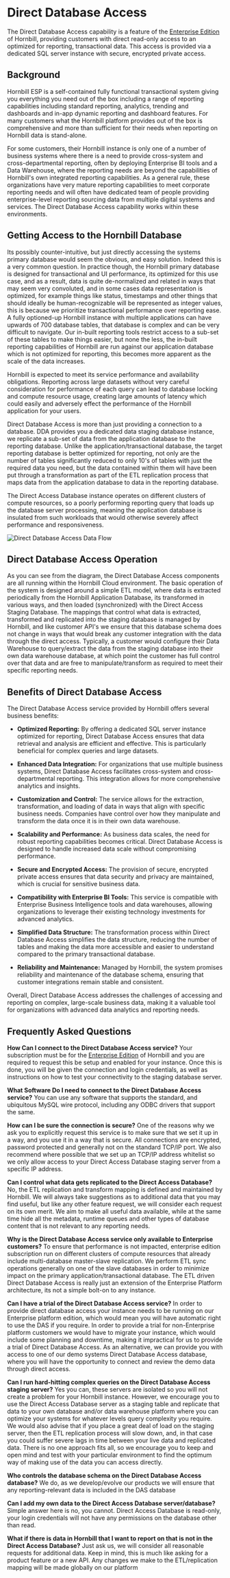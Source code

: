 # Direct Database Access
The Direct Database Access capability is a feature of the [Enterprise Edition](/esp-fundamentals/about/hornbill-editions) of Hornbill, providing customers with direct read-only access to an optimized for reporting, transactional data. This access is provided via a dedicated SQL server instance with secure, encrypted private access. 

## Background
Hornbill ESP is a self-contained fully functional transactional system giving you everything you need out of the box including a range of reporting capabilities including standard reporting, analytics, trending and dashboards and in-app dynamic reporting and dashboard features.  For many customers what the Hornbill platform provides out of the box is comprehensive and more than sufficient for their needs when reporting on Hornbill data is stand-alone. 

For some customers, their Hornbill instance is only one of a number of business systems where there is a need to provide cross-system and cross-departmental reporting, often by deploying Enterprise BI tools and a Data Warehouse, where the reporting needs are beyond the capabilities of Hornbill's own integrated reporting capabilities. As a general rule, these organizations have very mature reporting capabilities to meet corporate reporting needs and will often have dedicated team of people providing enterprise-level reporting sourcing data from multiple digital systems and services.  The Direct Database Access capability works within these environments. 

## Getting Access to the Hornbill Database
Its possibly counter-intuitive, but just directly accessing the systems primary database would seem the obvious, and easy solution. Indeed this is a very common question.  In practice though, the Hornbill primary database is designed for transactional and UI performance, its optimized for this use case, and as a result, data is quite de-normalized and related in ways that may seem very convoluted, and in some cases data representation is optimized, for example things like status, timestamps and other things that should ideally be human-recognizable  will be represented as integer values, this is because we prioritize transactional performance over reporting ease.  A fully optioned-up Hornbill instance with multiple applications can have upwards of 700 database tables, that database is complex and can be very difficult to navigate. Our in-built reporting tools restrict access to a sub-set of these tables to make things easier, but none the less, the in-built reporting capabilities of Hornbill are run against our application database which is not optimized for reporting, this becomes more apparent as the scale of the data increases.  

Hornbill is expected to meet its service performance and availability obligations.  Reporting across large datasets without very careful consideration for performance of each query can lead to database locking and compute resource usage, creating large amounts of latency which could easily and adversely effect the performance of the Hornbill application for your users.

Direct Database Access is more than just providing a connection to a database.  DDA provides you a dedicated data staging database instance, we replicate a sub-set of data from the application database to the reporting database.  Unlike the application/transactional database, the target reporting database is better optimized for reporting, not only are the number of tables significantly reduced to only 10's of tables with just the required data you need, but the data contained within them will have been put through a transformation as part of the ETL replication process that maps data from the application database to data in the reporting database. 

The Direct Access Database instance operates on different clusters of compute resources, so a poorly performing reporting query that loads up the database server processing, meaning the application database is insulated from such workloads that would otherwise severely affect performance and responsiveness. 

![Direct Database Access Data Flow](/_books/esp-fundamentals/core-capabilities/images/direct-database-access.png)

## Direct Database Access Operation
As you can see from the diagram, the Direct Database Access components are all running within the Hornbill Cloud environment. The basic operation of the system is designed around a simple ETL model, where data is extracted periodically from the Hornbill Application Database, its transformed in various ways, and then loaded (synchronized) with the Direct Access Staging Database.  The mappings that control what data is extracted, transformed and replicated into the staging database is managed by Hornbill, and like customer API's we ensure that this database schema does not change in ways that would break any customer integration with the data through the direct access.  Typically, a customer would configure their Data Warehouse to query/extract the data from the staging database into their own data warehouse database, at which point the customer has full control over that data and are free to manipulate/transform as required to meet their specific reporting needs. 


## Benefits of Direct Database Access

The Direct Database Access service provided by Hornbill offers several business benefits:

- __Optimized Reporting:__ By offering a dedicated SQL server instance optimized for reporting, Direct Database Access ensures that data retrieval and analysis are efficient and effective. This is particularly beneficial for complex queries and large datasets.

- __Enhanced Data Integration:__ For organizations that use multiple business systems, Direct Database Access facilitates cross-system and cross-departmental reporting. This integration allows for more comprehensive analytics and insights.

- __Customization and Control:__ The service allows for the extraction, transformation, and loading of data in ways that align with specific business needs. Companies have control over how they manipulate and transform the data once it is in their own data warehouse.

- __Scalability and Performance:__ As business data scales, the need for robust reporting capabilities becomes critical. Direct Database Access is designed to handle increased data scale without compromising performance.

- __Secure and Encrypted Access:__ The provision of secure, encrypted private access ensures that data security and privacy are maintained, which is crucial for sensitive business data.

- __Compatibility with Enterprise BI Tools:__ This service is compatible with Enterprise Business Intelligence tools and data warehouses, allowing organizations to leverage their existing technology investments for advanced analytics.

- __Simplified Data Structure:__ The transformation process within Direct Database Access simplifies the data structure, reducing the number of tables and making the data more accessible and easier to understand compared to the primary transactional database.

- __Reliability and Maintenance:__ Managed by Hornbill, the system promises reliability and maintenance of the database schema, ensuring that customer integrations remain stable and consistent.

Overall, Direct Database Access addresses the challenges of accessing and reporting on complex, large-scale business data, making it a valuable tool for organizations with advanced data analytics and reporting needs.


## Frequently Asked Questions


__How Can I connect to the Direct Database Access service?__
Your subscription must be for the [Enterprise Edition](/esp-fundamentals/about/hornbill-editions) of Hornbill and you are required to request this be setup and enabled for your instance.  Once this is done, you will be given the connection and login credentials, as well as instructions on how to test your connectivity to the staging database server.

__What Software Do I need to connect to the Direct Database Access service?__ You can use any software that supports the standard, and ubiquitous MySQL wire protocol, including any ODBC drivers that support the same. 

__How can I be sure the connection is secure?__
One of the reasons why we ask you to explicitly request this service is to make sure that we set it up in a way, and you use it in a way that is secure.  All connections are encrypted, password protected and generally not on the standard TCP/IP port.  We also recommend where possible that we set up an TCP/IP address whitelist so we only allow access to your Direct Access Database staging server from a specific IP address. 

__Can I control what data gets replicated to the Direct Access Database?__ No, the ETL replication and transform mapping is defined and maintained by Hornbill.  We will always take suggestions as to additional data that you may find useful, but like any other feature request, we will consider each request on its own merit.  We aim to make all useful data available, while at the same time hide all the metadata, runtime queues and other types of database content that is not relevant to any reporting needs. 

__Why is the Direct Database Access service only available to Enterprise customers?__ To ensure that performance is not impacted, enterprise edition subscription run on different clusters of compute resources that already include multi-database master-slave replication.  We perform ETL sync operations generally on one of the slave databases in order to minimize impact on the primary application/transactional database. The ETL driven Direct Database Access is really just an extension of the Enterprise Platform architecture, its not a simple bolt-on to any instance. 

__Can I have a trial of the Direct Database Access service?__
In order to provide direct database access your instance needs to be running on our Enterprise platform edition, which would mean you will have automatic right to use the DAS if you require.  In order to provide a trial for non-Enterprise platform customers we would have to migrate your instance, which would include some planning and downtime, making it impractical for us to provide a trial of Direct Database Access.  As an alternative, we can provide you with access to one of our demo systems Direct Database Access database, where you will have the opportunity to connect and review the demo data through direct access. 

__Can I run hard-hitting complex queries on the Direct Database Access staging server?__
Yes you can, these servers are isolated so you will not create a problem for your Hornbill instance.  However, we encourage you to use the Direct Access Database server as a staging table and replicate that data to your own database and/or data warehouse platform where you can optimize your systems for whatever levels query complexity you require.  We would also advise that if you place a great deal of load on the staging server, then the ETL replication process will slow down, and, in that case you could suffer severe lags in time between your live data and replicated data. There is no one approach fits all, so we encourage you to keep and open mind and test with your particular environment to find the optimum way of making use of the data you can access directly. 

__Who controls the database schema on the Direct Database Access database?__
We do, as we develop/evolve our products we will ensure that any reporting-relevant data is included in the DAS database

__Can I add my own data to the Direct Access Database server/database?__
Simple answer here is no, you cannot.  Direct Access Database is read-only, your login credentials will not have any permissions on the database other than read. 

__What if there is data in Hornbill that I want to report on that is not in the Direct Access Database?__
Just ask us, we will consider all reasonable requests for additional data.  Keep in mind, this is much like asking for a product feature or a new API. Any changes we make to the ETL/replication mapping will be made globally on our platform


